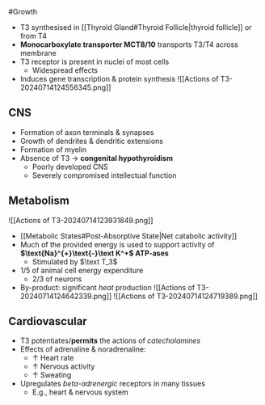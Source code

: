 #Growth

- T3 synthesised in [[Thyroid Gland#Thyroid Follicle|thyroid follicle]] or from T4
- **Monocarboxylate transporter MCT8/10** transports T3/T4 across membrane
- T3 receptor is present in nuclei of most cells
	- Widespread effects
- Induces gene transcription & protein synthesis
![[Actions of T3-20240714124556345.png]]
## CNS
- Formation of axon terminals & synapses
- Growth of dendrites & dendritic extensions
- Formation of myelin
- Absence of T3 → **congenital hypothyroidism**
	- Poorly developed CNS
	- Severely compromised intellectual function
## Metabolism
![[Actions of T3-20240714123931849.png]]
- [[Metabolic States#Post-Absorptive State|Net catabolic activity]]
- Much of the provided energy is used to support activity of **$\text{Na}^{+}\text{-}\text K^+$ ATP-ases** 
	- Stimulated by $\text T_3$
- 1/5 of animal cell energy expenditure
	- 2/3 of neurons
- By-product: significant *heat* production
![[Actions of T3-20240714124642339.png]]
![[Actions of T3-20240714124719389.png]]
## Cardiovascular
- T3 potentiates/**permits** the actions of *catecholamines*
- Effects of adrenaline & noradrenaline:
	- $\uparrow$ Heart rate
	- $\uparrow$ Nervous activity
	- $\uparrow$ Sweating
- Upregulates *beta-adrenergic* receptors in many tissues
	- E.g., heart & nervous system